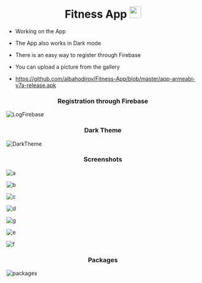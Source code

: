 <h1 align="center">Fitness App <img src="https://i.pinimg.com/originals/91/9a/0e/919a0e1777fcd6423dad3ca12774f718.gif" width="30px"> </h1>

- Working on the App

- The App also works in Dark mode

- There is an easy way to register through Firebase

- You can upload a picture from the gallery

- https://github.com/albahodirov/Fitness-App/blob/master/app-armeabi-v7a-release.apk

<h3 align="center">Registration through Firebase</h3>

![LogFirebase](https://user-images.githubusercontent.com/78100971/129022188-1e7842e1-c42e-4c85-a761-89acdce6c9fc.gif)

<h3 align="center">Dark Theme</h3>

![DarkTheme](https://user-images.githubusercontent.com/78100971/129026278-db26ec32-788f-4f21-abfb-e07ee4d8a262.gif)

<h3 align="center">Screenshots</h3>

![a](https://user-images.githubusercontent.com/78100971/129027495-af6740ef-82e8-47b0-8b98-0da306979074.jpg)

![b](https://user-images.githubusercontent.com/78100971/129027513-9fe5ef90-58d7-4ad9-a0c4-d3c82ae3f388.jpg)

![c](https://user-images.githubusercontent.com/78100971/129027519-f0a7566c-04c1-47db-99ea-a88c2418152b.jpg)

![d](https://user-images.githubusercontent.com/78100971/129027539-d4216fe6-25e8-4620-a814-a47691e19bea.jpg)

![g](https://user-images.githubusercontent.com/78100971/129027554-3dc758c5-de65-4619-b71d-db8446027efc.jpg)

![e](https://user-images.githubusercontent.com/78100971/129027638-7bb64764-dd28-4208-a514-a9dc22cb6e1f.jpg)

![f](https://user-images.githubusercontent.com/78100971/129027574-44107aa8-21db-4e03-8e4e-5f20b3cee10f.jpg)

<h3 align="center">Packages</h3>

![packages](https://user-images.githubusercontent.com/78100971/129028088-5b367457-9f7d-4516-b2c1-cc0b959ac4d8.jpg)
